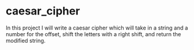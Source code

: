 # caesar_cipher
In this project I will write a caesar cipher which will take in a string and
a number for the offset, shift the letters with a right shift, and return
the modified string.
